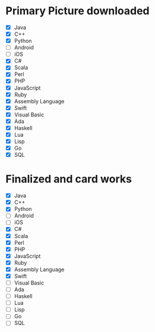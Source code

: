 # Primary Picture downloaded
- [x] Java
- [x] C++
- [x] Python
- [ ] Android
- [ ] iOS
- [x] C#
- [x] Scala
- [x] Perl
- [x] PHP
- [x] JavaScript
- [x] Ruby
- [x] Assembly Language
- [x] Swift
- [x] Visual Basic
- [x] Ada
- [x] Haskell
- [x] Lua
- [x] Lisp
- [x] Go
- [x] SQL

# Finalized and card works
- [x] Java
- [x] C++
- [x] Python
- [ ] Android
- [ ] iOS
- [x] C#
- [x] Scala
- [x] Perl
- [x] PHP
- [x] JavaScript
- [x] Ruby
- [x] Assembly Language
- [x] Swift
- [ ] Visual Basic
- [ ] Ada
- [ ] Haskell
- [ ] Lua
- [ ] Lisp
- [ ] Go
- [ ] SQL
